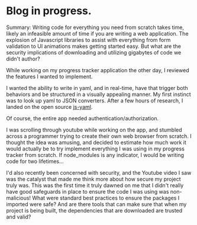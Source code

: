 Blog in progress.
=================

Summary: Writing code for everything you need from scratch takes time, likely an infeasible amount of time if you are writing a web application. The explosion of Javascript libraries to assist with everything from form validation to UI animations makes getting started easy. But what are the security implications of downloading and utilizing gigabytes of code we didn't author?

While working on my progress tracker application the other day, I reviewed the features I wanted to implement. 

I wanted the ability to write in yaml, and in real-time, have that trigger both behaviors and be structured in a visually appealing manner. My first instinct was to look up yaml to JSON converters. After a few hours of research, I landed on the open source [js-yaml](https://github.com/nodeca/js-yaml).

Of course, the entire app needed authentication/authorization.

I was scrolling through youtube while working on the app, and stumbled across a programmer trying to create their own web browser from scratch. I thought the idea was amusing, and decided to estimate how much work it would actually be to try implement everything I was using in my progress tracker from scratch. If node_modules is any indicator, I would be writing code for two lifetimes...

I'd also recently been concerned with security, and the Youtube video I saw was the catalyst that made me think more about how secure my project truly was. This was the first time it truly dawned on me that I didn't really have good safeguards in place to ensure the code I was using was non-malicious! What were standard best practices to ensure the packages I imported were safe? And are there tools that can make sure that when my project is being built, the dependencies that are downloaded are trusted and valid? 
